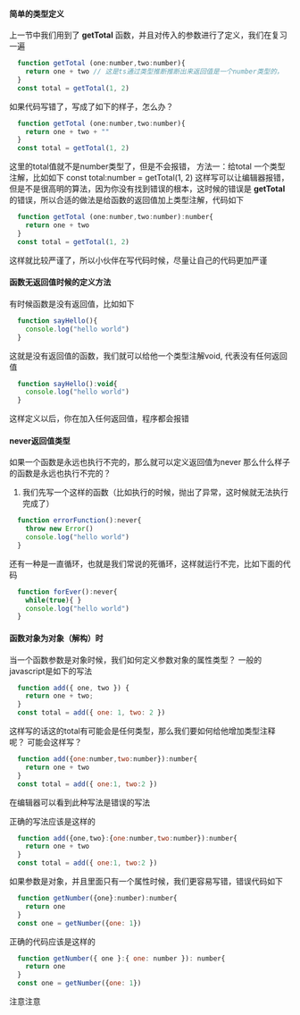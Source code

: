 <!--
 * @Author: gaoyuan
 * @Date: 2020-10-21 13:35:27
 * @LastEditors: gaoyuan
 * @LastEditTime: 2020-10-21 14:26:15
-->
#### 简单的类型定义
上一节中我们用到了 **getTotal** 函数，并且对传入的参数进行了定义，我们在复习一遍
```javascript
  function getTotal (one:number,two:number){
    return one + two // 这是ts通过类型推断推断出来返回值是一个number类型的，
  }
  const total = getTotal(1, 2) 
```
如果代码写错了，写成了如下的样子，怎么办？
```javascript
  function getTotal (one:number,two:number){
    return one + two + "" 
  }
  const total = getTotal(1, 2) 
```
这里的total值就不是number类型了，但是不会报错，
方法一：给total 一个类型注解，比如如下
const total:number = getTotal(1, 2) 
这样写可以让编辑器报错，但是不是很高明的算法，因为你没有找到错误的根本，这时候的错误是 **getTotal** 的错误，所以合适的做法是给函数的返回值加上类型注解，代码如下
```javascript
  function getTotal (one:number,two:number):number{
    return one + two 
  }
  const total = getTotal(1, 2) 
```
这样就比较严谨了，所以小伙伴在写代码时候，尽量让自己的代码更加严谨

#### 函数无返回值时候的定义方法
有时候函数是没有返回值，比如如下
```javascript
  function sayHello(){
    console.log("hello world")
  }
```
这就是没有返回值的函数，我们就可以给他一个类型注解void, 代表没有任何返回值
```javascript
  function sayHello():void{
    console.log("hello world")
  }
```
这样定义以后，你在加入任何返回值，程序都会报错

#### never返回值类型
如果一个函数是永远也执行不完的，那么就可以定义返回值为never
那么什么样子的函数是永远也执行不完的？
1. 我们先写一个这样的函数（比如执行的时候，抛出了异常，这时候就无法执行完成了）
```javascript 
  function errorFunction():never{
    throw new Error()
    console.log("hello world")
  }
```
还有一种是一直循环，也就是我们常说的死循环，这样就运行不完，比如下面的代码
```javascript
  function forEver():never{
    while(true){ }
    console.log("hello world")
  }
```

#### 函数对象为对象（解构）时
当一个函数参数是对象时候，我们如何定义参数对象的属性类型？
一般的javascript是如下的写法
```javascript 
  function add({ one, two }) {
    return one + two;
  }
  const total = add({ one: 1, two: 2 })
```
这样写的话这的total有可能会是任何类型，那么我们要如何给他增加类型注释呢？
可能会这样写？
```javascript   xxxxxxxx 错误的写法
  function add({one:number,two:number}):number{  
    return one + two
  }
  const total = add({ one:1, two:2 })
```
在编辑器可以看到此种写法是错误的写法

正确的写法应该是这样的
```javascript
  function add({one,two}:{one:number,two:number}):number{  
    return one + two
  }
  const total = add({ one:1, two:2 })
```
如果参数是对象，并且里面只有一个属性时候，我们更容易写错，错误代码如下
```javascript
  function getNumber({one}:number):number{
    return one
  }
  const one = getNumber({one: 1})
```
正确的代码应该是这样的
```javascript
  function getNumber({ one }:{ one: number }): number{
    return one
  }
  const one = getNumber({one: 1})
```
注意注意